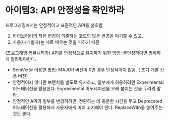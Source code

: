 # 아이템3: API 안정성을 확인하라

프로그래밍에서는 안정적이고 표준적인 API를 선호함

1. 라이브러리의 작은 변경이 의존하는 코드의 많은 변경을 야기할 수 있고,
2. 사용자(개발자)는 새로 배우는 것을 피하기 때문

(프로그래밍 커뮤니티가) API를 안정적으로 유지하기 위한 방법: 불안정하다면 명확하게 알려줘야한다. 

- SemVer을 이용한 방법: MAJOR 버전이 0인 경우 안정적이지 않음. ( 초기 개발 전용 버전)
- 안정적이지 않다면 브랜치를 별도로 유지하고, 일부에게 허용하려면 Experimental 어노테이션을 활용한다. Expreimental 어노테이션을 오래 붙이는 것을 두려워 말라.
- 안정적인 API의 일부를 변경하려면, 전환하는 데 충분한 시간을 두고 Deprecated 어노테이션을 활용해서 사용자에게 미리 고지해야 한다. ReplaceWith를 붙여주는 것도 좋다.